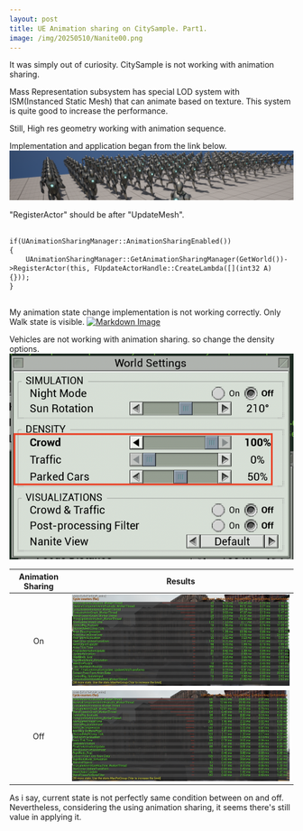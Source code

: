 ```yaml
---
layout: post
title: UE Animation sharing on CitySample. Part1.
image: /img/20250510/Nanite00.png
---
```


It was simply out of curiosity. CitySample is not working with animation sharing.

Mass Representation subsystem has special LOD system with ISM(Instanced Static Mesh) that can animate based on texture.
This system is quite good to increase the performance.

Still, High res geometry working with animation sequence.

Implementation and application began from the link below.
[![Markdown Image](/img/20250603/bannerimage.png "UE Animation sharing")](https://dev.epicgames.com/documentation/en-us/unreal-engine/animation-sharing-plugin-in-unreal-engine)

"RegisterActor" should be after "UpdateMesh".
<pre>
<code>
if(UAnimationSharingManager::AnimationSharingEnabled())
{
	UAnimationSharingManager::GetAnimationSharingManager(GetWorld())->RegisterActor(this, FUpdateActorHandle::CreateLambda([](int32 A) {}));
}
</code>
</pre>


My animation state change implementation is not working correctly. Only Walk state is visible.
[![Markdown Image](/img/20250603/AnimSharing00.png "AnimSharing")](https://interjh.github.io/img/20250603/AnimSharing00.png)

Vehicles are not working with animation sharing. so change the density options.
[![Markdown Image](/img/20250603/AnimSharing01.png "Options")](https://interjh.github.io/img/20250603/AnimSharing01.png)

|Animation Sharing|Results|
|:---:|:---:|
|On |[![Markdown Image](/img/20250603/AnimSharing02.png "Animation Sharing : On")](https://interjh.github.io/img/20250603/AnimSharing02.png)|
|Off|[![Markdown Image](/img/20250603/AnimSharing03.png "Animation Sharing : Off")](https://interjh.github.io/img/20250603/AnimSharing03.png)|

As i say, current state is not perfectly same condition between on and off. 
Nevertheless, considering the using animation sharing, it seems there's still value in applying it.
